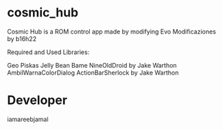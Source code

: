 cosmic_hub
==========

Cosmic Hub is a ROM control app made by modifying Evo Modificaziones by b16h22

Required and Used Libraries:

Geo Piskas Jelly Bean Bame
NineOldDroid by Jake Warthon
AmbilWarnaColorDialog
ActionBarSherlock by Jake Warthon

Developer
==========
iamareebjamal
